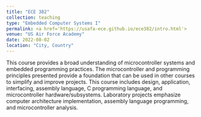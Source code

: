 ```yaml
---
title: "ECE 382"
collection: teaching
type: "Embedded Computer Systems I"
permalink: <a href='https://usafa-ece.github.io/ece382/intro.html'>
venue: "US Air Force Academy"
date: 2022-08-02
location: "City, Country"
---
```


This course provides a broad understanding of microcontroller systems and embedded programming practices. The microcontroller and programming principles presented provide a foundation that can be used in other courses to simplify and improve projects. This course includes design, application, interfacing, assembly language, C programming language, and microcontroller hardware/subsystems. Laboratory projects emphasize computer architecture implementation, assembly language programming, and microcontroller analysis.
